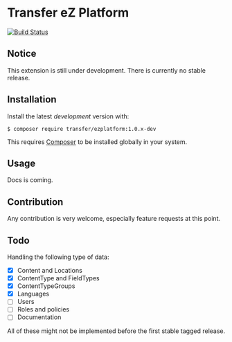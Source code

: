 Transfer eZ Platform
====================

[![Build Status](https://travis-ci.org/transfer-framework/ezplatform.svg?branch=1.0)](https://travis-ci.org/transfer-framework/ezplatform)

Notice
------

This extension is still under development. There is currently no stable release.

Installation
------------

Install the latest *development* version with:

    $ composer require transfer/ezplatform:1.0.x-dev

This requires [Composer](https://getcomposer.org/download/) to be installed globally in your system.

Usage
------------

Docs is coming.

Contribution
------------

Any contribution is very welcome, especially feature requests at this point.

Todo
------------

Handling the following type of data:

- [x] Content and Locations
- [x] ContentType and FieldTypes
- [x] ContentTypeGroups
- [x] Languages
- [ ] Users
- [ ] Roles and policies
- [ ] Documentation

All of these might not be implemented before the first stable tagged release.

